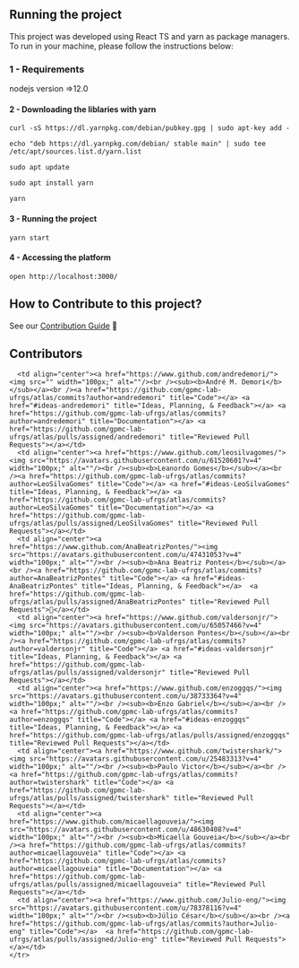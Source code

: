 ## Running the project

This project was developed using React TS and yarn as package managers. To run in your machine, please follow the instructions below:

### 1 - Requirements

nodejs version =>12.0

#### 2 - Downloading the liblaries with yarn

```
curl -sS https://dl.yarnpkg.com/debian/pubkey.gpg | sudo apt-key add -

echo "deb https://dl.yarnpkg.com/debian/ stable main" | sudo tee /etc/apt/sources.list.d/yarn.list

sudo apt update

sudo apt install yarn

yarn
```

#### 3 - Running the project

```
yarn start
```

#### 4 - Accessing the platform

```
open http://localhost:3000/
```

## How to Contribute to this project?
See our [Contribution Guide](CONTRIBUTION.md) 🚀 


## Contributors

<table>
  <tbody>
    <tr>

      <td align="center"><a href="https://www.github.com/andredemori/"><img src="" width="100px;" alt=""/><br /><sub><b>André M. Demori</b></sub></a><br /><a href="https://github.com/gpmc-lab-ufrgs/atlas/commits?author=andredemori" title="Code"></a> <a href="#ideas-andredemori" title="Ideas, Planning, & Feedback"></a> <a href="https://github.com/gpmc-lab-ufrgs/atlas/commits?author=andredemori" title="Documentation"></a> <a href="https://github.com/gpmc-lab-ufrgs/atlas/pulls/assigned/andredemori" title="Reviewed Pull Requests"></a></td>
      <td align="center"><a href="https://www.github.com/leosilvagomes/"><img src="https://avatars.githubusercontent.com/u/61520601?v=4" width="100px;" alt=""/><br /><sub><b>Leanordo Gomes</b></sub></a><br /><a href="https://github.com/gpmc-lab-ufrgs/atlas/commits?author=LeoSilvaGomes" title="Code"></a> <a href="#ideas-LeoSilvaGomes" title="Ideas, Planning, & Feedback"></a> <a href="https://github.com/gpmc-lab-ufrgs/atlas/commits?author=LeoSilvaGomes" title="Documentation"></a> <a href="https://github.com/gpmc-lab-ufrgs/atlas/pulls/assigned/LeoSilvaGomes" title="Reviewed Pull Requests"></a></td>
      <td align="center"><a href="https://www.github.com/AnaBeatrizPontes/"><img src="https://avatars.githubusercontent.com/u/47431053?v=4" width="100px;" alt=""/><br /><sub><b>Ana Beatriz Pontes</b></sub></a><br /><a href="https://github.com/gpmc-lab-ufrgs/atlas/commits?author=AnaBeatrizPontes" title="Code"></a> <a href="#ideas-AnaBeatrizPontes" title="Ideas, Planning, & Feedback"></a>  <a href="https://github.com/gpmc-lab-ufrgs/atlas/pulls/assigned/AnaBeatrizPontes" title="Reviewed Pull Requests">👀</a></td>
      <td align="center"><a href="https://www.github.com/valdersonjr/"><img src="https://avatars.githubusercontent.com/u/65057466?v=4" width="100px;" alt=""/><br /><sub><b>Valderson Pontes</b></sub></a><br /><a href="https://github.com/gpmc-lab-ufrgs/atlas/commits?author=valdersonjr" title="Code"></a> <a href="#ideas-valdersonjr" title="Ideas, Planning, & Feedback"></a> <a href="https://github.com/gpmc-lab-ufrgs/atlas/pulls/assigned/valdersonjr" title="Reviewed Pull Requests"></a></td>
      <td align="center"><a href="https://www.github.com/enzoggqs/"><img src="https://avatars.githubusercontent.com/u/38733364?v=4" width="100px;" alt=""/><br /><sub><b>Enzo Gabriel</b></sub></a><br /><a href="https://github.com/gpmc-lab-ufrgs/atlas/commits?author=enzoggqs" title="Code"></a> <a href="#ideas-enzoggqs" title="Ideas, Planning, & Feedback"></a> <a href="https://github.com/gpmc-lab-ufrgs/atlas/pulls/assigned/enzoggqs" title="Reviewed Pull Requests"></a></td>
      <td align="center"><a href="https://www.github.com/twistershark/"><img src="https://avatars.githubusercontent.com/u/25483313?v=4" width="100px;" alt=""/><br /><sub><b>Paulo Victor</b></sub></a><br /><a href="https://github.com/gpmc-lab-ufrgs/atlas/commits?author=twistershark" title="Code"></a> <a href="https://github.com/gpmc-lab-ufrgs/atlas/pulls/assigned/twistershark" title="Reviewed Pull Requests"></a></td>
      <td align="center"><a href="https://www.github.com/micaellagouveia/"><img src="https://avatars.githubusercontent.com/u/48630408?v=4" width="100px;" alt=""/><br /><sub><b>Micaella Gouveia</b></sub></a><br /><a href="https://github.com/gpmc-lab-ufrgs/atlas/commits?author=micaellagouveia" title="Code"></a> <a href="https://github.com/gpmc-lab-ufrgs/atlas/commits?author=micaellagouveia" title="Documentation"></a> <a href="https://github.com/gpmc-lab-ufrgs/atlas/pulls/assigned/micaellagouveia" title="Reviewed Pull Requests"></a></td>
      <td align="center"><a href="https://www.github.com/Julio-eng/"><img src="https://avatars.githubusercontent.com/u/78378116?v=4" width="100px;" alt=""/><br /><sub><b>Júlio César</b></sub></a><br /><a href="https://github.com/gpmc-lab-ufrgs/atlas/commits?author=Julio-eng" title="Code"></a>  <a href="https://github.com/gpmc-lab-ufrgs/atlas/pulls/assigned/Julio-eng" title="Reviewed Pull Requests"></a></td>
    </tr>
  </tbody>
</table>
